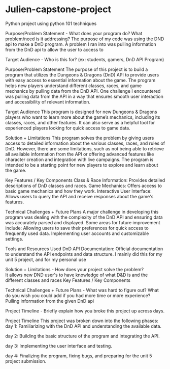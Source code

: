 # Julien-capstone-project
Python project using python 101 techniques 

Purpose/Problem Statement - What does your program do? What problem/need is it addressing? The purpose of my code was using the DND api to make a DnD program. A problem I ran into was pulling information from the DnD api to allow the user to access to

Target Audience - Who is this for? (ex: students, gamers, DnD API Program)

Purpose/Problem Statement The purpose of this project is to build a program that utilizes the Dungeons & Dragons (DnD) API to provide users with easy access to essential information about the game. The program helps new players understand different classes, races, and game mechanics by pulling data from the DnD API. One challenge I encountered was pulling data from the API in a way that ensures smooth user interaction and accessibility of relevant information.

Target Audience This program is designed for new Dungeons & Dragons players who want to learn more about the game’s mechanics, including its classes, races, and other features. It can also serve as a helpful tool for experienced players looking for quick access to game data.

Solution + Limitations This program solves the problem by giving users access to detailed information about the various classes, races, and rules of DnD. However, there are some limitations, such as not being able to retrieve all available information from the API or offering advanced features like character creation and integration with live campaigns. The program is intended to be a starting point for new players to explore and learn about the game.

Key Features / Key Components Class & Race Information: Provides detailed descriptions of DnD classes and races.
Game Mechanics: Offers access to basic game mechanics and how they work.
Interactive User Interface: Allows users to query the API and receive responses about the game's features.

Technical Challenges + Future Plans A major challenge in developing this program was dealing with the complexity of the DnD API and ensuring data was accurately parsed and displayed. Some areas for future improvement include:
Allowing users to save their preferences for quick access to frequently used data.
Implementing user accounts and customizable settings.

Tools and Resources Used DnD API Documentation: Official documentation to understand the API endpoints and data structure.
I mainly did this for my unit 5 project, and for my personal use 

Solution + Limitations - How does your project solve the problem?  
It allows new DND user's to have knowledge of what D&D is and the different classes and races Key Features / Key Components 

Technical Challenges + Future Plans - What was hard to figure out? What do you wish you could add if you had more time or more experience? Pulling information from the given DnD api

Project Timeline - Briefly explain how you broke this project up across days.

Project Timeline This project was broken down into the following phases:
day 1: Familiarizing with the DnD API and understanding the available data.

day 2: Building the basic structure of the program and integrating the API.

day 3: Implementing the user interface and testing.

day 4: Finalizing the program, fixing bugs, and preparing for the unit 5 project submission.
